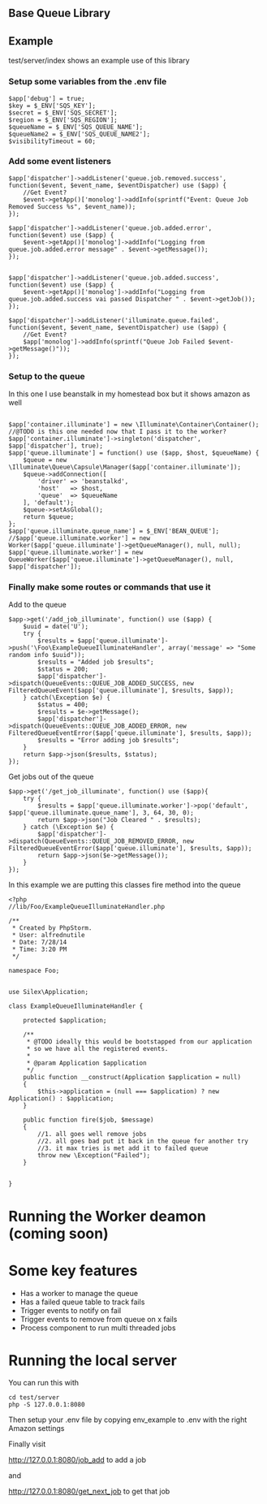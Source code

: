 ## Base Queue Library


## Example

test/server/index shows an example use of this library

### Setup some variables from the .env file

~~~
$app['debug'] = true;
$key = $_ENV['SQS_KEY'];
$secret = $_ENV['SQS_SECRET'];
$region = $_ENV['SQS_REGION'];
$queueName = $_ENV['SQS_QUEUE_NAME'];
$queueName2 = $_ENV['SQS_QUEUE_NAME2'];
$visibilityTimeout = 60;
~~~

### Add some event listeners

~~~
$app['dispatcher']->addListener('queue.job.removed.success', function($event, $event_name, $eventDispatcher) use ($app) {
    //Get Event?
    $event->getApp()['monolog']->addInfo(sprintf("Event: Queue Job Removed Success %s", $event_name));
});

$app['dispatcher']->addListener('queue.job.added.error', function($event) use ($app) {
    $event->getApp()['monolog']->addInfo("Logging from queue.job.added.error message" . $event->getMessage());
});


$app['dispatcher']->addListener('queue.job.added.success', function($event) use ($app) {
    $event->getApp()['monolog']->addInfo("Logging from queue.job.added.success vai passed Dispatcher " . $event->getJob());
});

$app['dispatcher']->addListener('illuminate.queue.failed', function($event, $event_name, $eventDispatcher) use ($app) {
    //Get Event?
    $app['monolog']->addInfo(sprintf("Queue Job Failed $event->getMessage()"));
});
~~~


### Setup to the queue

In this one I use beanstalk in my homestead box but it shows amazon as well

~~~

$app['container.illuminate'] = new \Illuminate\Container\Container();
//@TODO is this one needed now that I pass it to the worker?
$app['container.illuminate']->singleton('dispatcher', $app['dispatcher'], true);
$app['queue.illuminate'] = function() use ($app, $host, $queueName) {
    $queue = new \Illuminate\Queue\Capsule\Manager($app['container.illuminate']);
    $queue->addConnection([
        'driver' => 'beanstalkd',
        'host'   => $host,
        'queue'  => $queueName
    ], 'default');
    $queue->setAsGlobal();
    return $queue;
};
$app['queue.illuminate.queue_name'] = $_ENV['BEAN_QUEUE'];
//$app['queue.illuminate.worker'] = new Worker($app['queue.illuminate']->getQueueManager(), null, null);
$app['queue.illuminate.worker'] = new QueueWorker($app['queue.illuminate']->getQueueManager(), null, $app['dispatcher']);

~~~

### Finally make some routes or commands that use it

Add to the queue

~~~
$app->get('/add_job_illuminate', function() use ($app) {
    $uuid = date('U');
    try {
        $results = $app['queue.illuminate']->push('\Foo\ExampleQueueIlluminateHandler', array('message' => "Some random info $uuid"));
        $results = "Added job $results";
        $status = 200;
        $app['dispatcher']->dispatch(QueueEvents::QUEUE_JOB_ADDED_SUCCESS, new FilteredQueueEvent($app['queue.illuminate'], $results, $app));
    } catch(\Exception $e) {
        $status = 400;
        $results = $e->getMessage();
        $app['dispatcher']->dispatch(QueueEvents::QUEUE_JOB_ADDED_ERROR, new FilteredQueueEventError($app['queue.illuminate'], $results, $app));
        $results = "Error adding job $results";
    }
    return $app->json($results, $status);
});
~~~

Get jobs out of the queue

~~~
$app->get('/get_job_illuminate', function() use ($app){
    try {
        $results = $app['queue.illuminate.worker']->pop('default', $app['queue.illuminate.queue_name'], 3, 64, 30, 0);
        return $app->json("Job Cleared " . $results);
    } catch (\Exception $e) {
        $app['dispatcher']->dispatch(QueueEvents::QUEUE_JOB_REMOVED_ERROR, new FilteredQueueEventError($app['queue.illuminate'], $results, $app));
        return $app->json($e->getMessage());
    }
});
~~~

In this example we are putting this classes fire method into the queue


~~~
<?php
//lib/Foo/ExampleQueueIlluminateHandler.php

/**
 * Created by PhpStorm.
 * User: alfrednutile
 * Date: 7/28/14
 * Time: 3:20 PM
 */

namespace Foo;


use Silex\Application;

class ExampleQueueIlluminateHandler {

    protected $application;

    /**
     * @TODO ideally this would be bootstapped from our application
     * so we have all the registered events.
     *
     * @param Application $application
     */
    public function __construct(Application $application = null)
    {
        $this->application = (null === $application) ? new Application() : $application;
    }

    public function fire($job, $message)
    {
        //1. all goes well remove jobs
        //2. all goes bad put it back in the queue for another try
        //3. it max tries is met add it to failed queue
        throw new \Exception("Failed");
    }


}
~~~


# Running the Worker deamon (coming soon)


# Some key features

  * Has a worker to manage the queue
  * Has a failed queue table to track fails
  * Trigger events to notify on fail
  * Trigger events to remove from queue on x fails
  * Process component to run multi threaded jobs


# Running the local server

You can run this with

~~~
cd test/server
php -S 127.0.0.1:8080
~~~

Then setup your .env file by copying env_example to .env with the right Amazon settings

Finally visit

http://127.0.0.1:8080/job_add to add a job

and

http://127.0.0.1:8080/get_next_job to get that job
